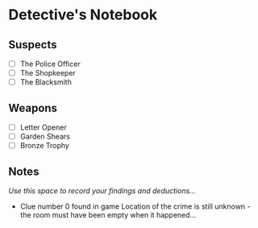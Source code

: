 # Detective's Notebook

## Suspects
- [ ] The Police Officer
- [ ] The Shopkeeper
- [ ] The Blacksmith

## Weapons
- [ ] Letter Opener
- [ ] Garden Shears
- [ ] Bronze Trophy

## Notes
*Use this space to record your findings and deductions...*
- Clue number 0 found in game
Location of the crime is still unknown - the room must have been empty when it happened...
